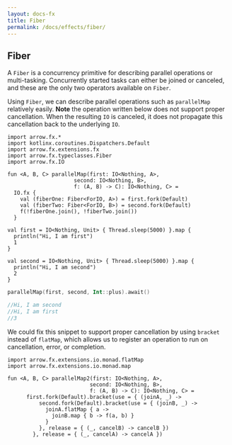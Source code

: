 ```yaml
---
layout: docs-fx
title: Fiber
permalink: /docs/effects/fiber/
---
```


## Fiber


A `Fiber` is a concurrency primitive for describing parallel operations or multi-tasking.
Concurrently started tasks can either be joined or canceled, and these are the only two operators available on `Fiber`.

Using `Fiber`, we can describe parallel operations such as `parallelMap` relatively easily.
**Note** the operation written below does not support proper cancellation.
When the resulting `IO` is canceled, it does not propagate this cancellation back to the underlying `IO`.

```kotlin:ank
import arrow.fx.*
import kotlinx.coroutines.Dispatchers.Default
import arrow.fx.extensions.fx
import arrow.fx.typeclasses.Fiber
import arrow.fx.IO

fun <A, B, C> parallelMap(first: IO<Nothing, A>,
                     second: IO<Nothing, B>,
                     f: (A, B) -> C): IO<Nothing, C> =
  IO.fx {
    val (fiberOne: Fiber<ForIO, A>) = first.fork(Default)
    val (fiberTwo: Fiber<ForIO, B>) = second.fork(Default)
    f(!fiberOne.join(), !fiberTwo.join())
  }

val first = IO<Nothing, Unit> { Thread.sleep(5000) }.map {
  println("Hi, I am first")
  1
}

val second = IO<Nothing, Unit> { Thread.sleep(5000) }.map {
  println("Hi, I am second")
  2
}
```

```kotlin
parallelMap(first, second, Int::plus).await()

//Hi, I am second
//Hi, I am first
//3
```

We could fix this snippet to support proper cancellation by using `bracket` instead of `flatMap`,
which allows us to register an operation to run on cancellation, error, or completion.

```kotlin:ank
import arrow.fx.extensions.io.monad.flatMap
import arrow.fx.extensions.io.monad.map

fun <A, B, C> parallelMap2(first: IO<Nothing, A>,
                          second: IO<Nothing, B>,
                          f: (A, B) -> C): IO<Nothing, C> =
      first.fork(Default).bracket(use = { (joinA, _) ->
          second.fork(Default).bracket(use = { (joinB, _) ->
            joinA.flatMap { a ->
              joinB.map { b -> f(a, b) }
            }
          }, release = { (_, cancelB) -> cancelB })
        }, release = { (_, cancelA) -> cancelA })
```
